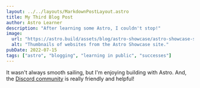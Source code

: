 ```yaml
---
layout: ../../layouts/MarkdownPostLayout.astro
title: My Third Blog Post
author: Astro Learner
description: "After learning some Astro, I couldn't stop!"
image:
  url: "https://astro.build/assets/blog/astro-showcase/astro-showcase-screenshot.jpg"
  alt: "Thumbnails of websites from the Astro Showcase site."
pubDate: 2022-07-15
tags: ["astro", "blogging", "learning in public", "successes"]
---
```


It wasn't always smooth sailing, but I'm enjoying building with Astro. And, the [Discord community](https://astro.build/chat) is really friendly and helpful!
